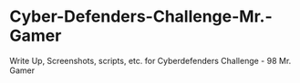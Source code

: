 # Cyber-Defenders-Challenge-Mr.-Gamer
Write Up, Screenshots, scripts, etc. for Cyberdefenders Challenge - 98 Mr. Gamer
